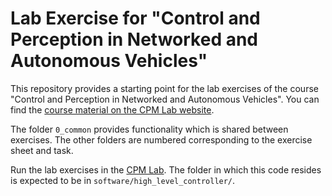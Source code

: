 # Lab Exercise for "Control and Perception in Networked and Autonomous Vehicles"
This repository provides a starting point for the lab exercises of the course "Control and Perception in Networked and Autonomous Vehicles". You can find the [course material on the CPM Lab website](https://cpm.embedded.rwth-aachen.de/course-materials/).

The folder `0_common` provides functionality which is shared between exercises. The other folders are numbered corresponding to the exercise sheet and task.

Run the lab exercises in the [CPM Lab](https://github.com/embedded-software-laboratory/cpm_lab).
The folder in which this code resides is expected to be in `software/high_level_controller/`.